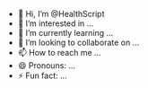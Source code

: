 - 👋 Hi, I’m @HealthScript
- 👀 I’m interested in ...
- 🌱 I’m currently learning ...
- 💞️ I’m looking to collaborate on ...
- 📫 How to reach me ...
- 😄 Pronouns: ...
- ⚡ Fun fact: ...

<!---
HealthScript/HealthScript is a ✨ special ✨ repository because its `README.md` (this file) appears on your GitHub profile.
You can click the Preview link to take a look at your changes.
--->
